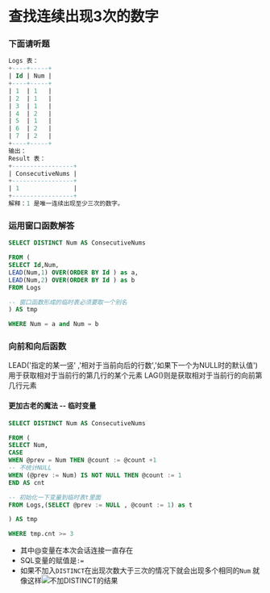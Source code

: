 # 查找连续出现3次的数字

### 下面请听题

```sql
Logs 表：
+----+-----+
| Id | Num |
+----+-----+
| 1  | 1   |
| 2  | 1   |
| 3  | 1   |
| 4  | 2   |
| 5  | 1   |
| 6  | 2   |
| 7  | 2   |
+----+-----+
输出：
Result 表：
+-----------------+
| ConsecutiveNums |
+-----------------+
| 1               |
+-----------------+
解释：1 是唯一连续出现至少三次的数字。

```

### 运用窗口函数解答

```sql
SELECT DISTINCT Num AS ConsecutiveNums

FROM (
SELECT Id,Num,
LEAD(Num,1) OVER(ORDER BY Id ) as a,
LEAD(Num,2) OVER(ORDER BY Id ) as b
FROM Logs

-- 窗口函数形成的临时表必须要取一个别名
) AS tmp

WHERE Num = a and Num = b
```

### 向前和向后函数

LEAD('指定的某一竖' ,'相对于当前向后的行数','如果下一个为NULL时的默认值')
用于获取相对于当前行的第几行的某个元素
LAG()则是获取相对于当前行的向前第几行元素

#### 更加古老的魔法 -- 临时变量

```sql
SELECT DISTINCT Num AS ConsecutiveNums

FROM (
SELECT Num,
CASE
WHEN @prev = Num THEN @count := @count +1
-- 不统计NULL
WHEN (@prev := Num) IS NOT NULL THEN @count := 1
END AS cnt

-- 初始化一下变量到临时表t里面
FROM Logs,(SELECT @prev := NULL , @count := 1) as t

) AS tmp

WHERE tmp.cnt >= 3
```

- 其中@变量在本次会话连接一直存在
- SQL变量的赋值是`:=`
- 如果不加入`DISTINCT`在出现次数大于三次的情况下就会出现多个相同的`Num`
	就像这样![不加DISTINCT的结果](https://github.com/log4gin/log4gin/assets/95734190/ad57fb8e-abe2-4a84-95ac-3ec92d95fe8e)